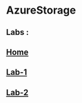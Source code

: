 # AzureStorage

## Labs :
## [Home](https://github.com/OT-TRAINING/AzureStorage/wiki) <br>
## [Lab-1](https://github.com/OT-TRAINING/AzureStorage/wiki/LAB--1-Blob-and-SAS-token) <br>
## [Lab-2](https://github.com/OT-TRAINING/AzureStorage/wiki/Lab-2-Azure-File-storage-and-drive-mapping)
